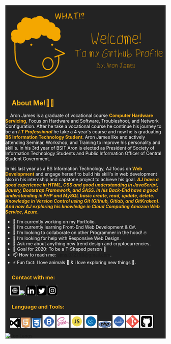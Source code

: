 <div style="background-color: #232323; color: #fff;">
<img src="image/updated-banner.png">

## <span style="color: #ffb71b; padding: 0 20px;">About Me!👨‍💻</span>
<span style="padding: 0 15px;">Aron James is a graduate of vocational course <span style="color: #ffb71b; font-weight: bold;">Computer Hardware Servicing</span>, Focus on Hardware and Software, Troubleshoot, and Network Configuration. After he take a vocational course he continue his journey to be an <span style="color: #ffb71b; font-weight: bold;">_I.T Professional_</span> he take a 4 year's course and now he is graduating <span style="color: #ffb71b; font-weight: bold;">BS Information Technology Student</span>. Aron James like and actively attending Seminar, Workshop, and Training to improve his personality and skill's. In his 3rd year of BSIT Aron is elected as President of Society of Information Technology Students and Public Information Officer of Central Student Government.

In his last year as a BS Information Technology, AJ focus on <span style="color: #ffb71b; font-weight: bold;">Web Development</span> and engage herself to build his skill's in web development also in his internship and capstone project to achieve his goal. <span style="color: #ffb71b; font-weight: bold;">_AJ have a good experience in HTML, CSS and good understanding in JavaScript, Jquery, Bootstrap Framework, and SASS. In his Back-End have a good understanding in PHP and MySQL basic create, read, update, delete. Knowledge in Version Control using Git (GIthub, Gitlab, and GitKraken). And now AJ exploring his knowledge in Cloud Computing Amazon Web Service, Azure._</span> </span>

- 🔭 I’m currently working on my Portfolio.
- 🌱 I’m currently learning Front-End Web Development & C#.
- 👯 I’m looking to collaborate on other Programmer in the hood! 🔥
- 🤔 I’m looking for help with Responsive Web Design.
- 💬 Ask me about anything new trend design and cryptocurrencies.
- 🤗 Goal for 2020: To be a T-Shaped person 🎯
- 📫 How to reach me: <ajms.072799@gmail.com>.
- ⚡ Fun fact: I love animals 🐶 & i love exploring new things 🚀.

### <span style="color: #ffb71b; font-weight: bold; padding-left: 20px">Contact with me:</span>
<span style="padding-left: 15px;">[<img src="image/iconfinder_Website_4490636.svg" width="30">](https://ajmsdlsrys-dev.netlify.app/index.html "Aron James Portfolio Site")[<image src="image/iconfinder_Rounded_Facebook_svg_5282541.svg" width="30">](https://www.facebook.com/aronjames27 "Facebook Profile") [<img src="image/iconfinder_Rounded_Linkedin2_svg_5282542.svg" width="30">](https://www.linkedin.com/in/ajmsdlsrys-dev/ "Linkedin Profile") [<img src="image/iconfinder_Rounded_Twitter5_svg_5282551.svg" width="30">](https://twitter.com/_ajmsdlsrys "Twitter Profile") [<img src="image/iconfinder_Rounded_Instagram_svg_5282544.svg" width="30">](https://www.instagram.com/_ajmsdlsrys/?hl=en "Instagram Profile") </span>

### <span style="color: #ffb71b; font-weight: bold; padding-left: 20px">Language and Tools:</span> 
<span style="padding-left: 15px"><img src="image/iconfinder_windows-visual-studio_306167.svg" alt="Visual Studio Icon" width="30"> <img src="image/iconfinder_html5_245995.svg" alt="HTML5" width="30"> <img src="image/iconfinder_badge-css-3_317756.svg" alt="css3" width="30"> <img src="image/iconfinder_Bootstrap_682700.svg" alt="bootstrap" width="40"> <img src="image/iconfinder_288_Sass_logo_4375066.svg" alt="Sass" width="40"> <img src="image/iconfinder_code-programming-javascript-software-develop-command-language_652581.svg" alt="JavaScript" width="40"> <img src="image/iconfinder_code-programming-javascript-jquery-develop-framework-language_652582.svg" alt="jquery" width="40"> <img src="image/iconfinder_php-logo_1012812.svg" alt="PHP" width="40"> <img src="image/iconfinder_my_sql_682683.svg" alt="MySql" width="40"> <img src="image/iconfinder_social_media_social_media_logo_git_2993773.svg" alt="Git" width="40"> <img src="image/iconfinder_github-square_1608907.svg" alt="Github" width="40"></span>

[![Top Langs](https://github-readme-stats.vercel.app/api/top-langs/?username=ajms072799&layout=compact)](https://github.com/anuraghazra/github-readme-stats)
</div>
